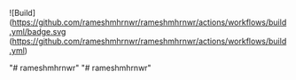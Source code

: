 ![Build](https://github.com/rameshmhrnwr/rameshmhrnwr/actions/workflows/build.yml/badge.svg
(https://github.com/rameshmhrnwr/rameshmhrnwr/actions/workflows/build.yml)

"# rameshmhrnwr" 
"# rameshmhrnwr" 
